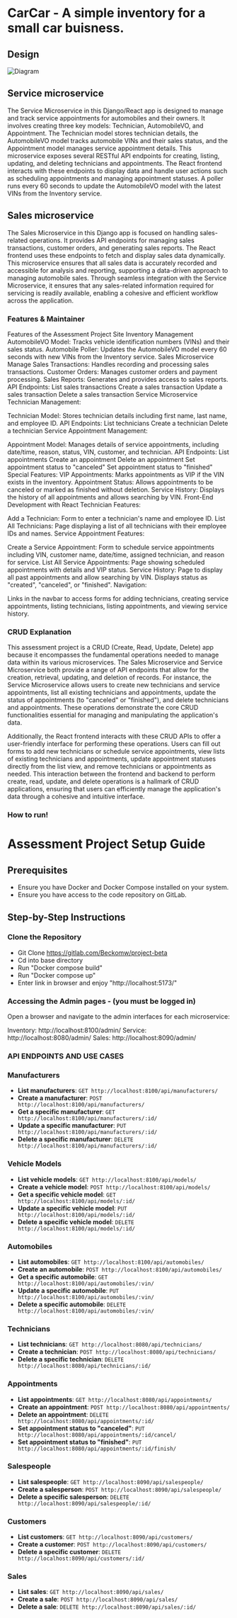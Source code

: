# CarCar - A simple inventory for a small car buisness. 



## Design

![Diagram](img/Diagram.JPG "Diagram")




## Service microservice

The Service Microservice in this Django/React app is designed to manage and track service appointments for automobiles and their owners. It involves creating three key models: Technician, AutomobileVO, and Appointment. The Technician model stores technician details, the AutomobileVO model tracks automobile VINs and their sales status, and the Appointment model manages service appointment details. This microservice exposes several RESTful API endpoints for creating, listing, updating, and deleting technicians and appointments. The React frontend interacts with these endpoints to display data and handle user actions such as scheduling appointments and managing appointment statuses. A poller runs every 60 seconds to update the AutomobileVO model with the latest VINs from the Inventory service.

## Sales microservice

The Sales Microservice in this Django app is focused on handling sales-related operations. It provides API endpoints for managing sales transactions, customer orders, and generating sales reports. The React frontend uses these endpoints to fetch and display sales data dynamically. This microservice ensures that all sales data is accurately recorded and accessible for analysis and reporting, supporting a data-driven approach to managing automobile sales. Through seamless integration with the Service Microservice, it ensures that any sales-related information required for servicing is readily available, enabling a cohesive and efficient workflow across the application.


### Features & Maintainer

Features of the Assessment Project Site
Inventory Management
AutomobileVO Model: Tracks vehicle identification numbers (VINs) and their sales status.
Automobile Poller: Updates the AutomobileVO model every 60 seconds with new VINs from the Inventory service.
Sales Microservice
Manage Sales Transactions: Handles recording and processing sales transactions.
Customer Orders: Manages customer orders and payment processing.
Sales Reports: Generates and provides access to sales reports.
API Endpoints:
List sales transactions
Create a sales transaction
Update a sales transaction
Delete a sales transaction
Service Microservice
Technician Management:

Technician Model: Stores technician details including first name, last name, and employee ID.
API Endpoints:
List technicians
Create a technician
Delete a technician
Service Appointment Management:

Appointment Model: Manages details of service appointments, including date/time, reason, status, VIN, customer, and technician.
API Endpoints:
List appointments
Create an appointment
Delete an appointment
Set appointment status to "canceled"
Set appointment status to "finished"
Special Features:
VIP Appointments: Marks appointments as VIP if the VIN exists in the inventory.
Appointment Status: Allows appointments to be canceled or marked as finished without deletion.
Service History: Displays the history of all appointments and allows searching by VIN.
Front-End Development with React
Technician Features:

Add a Technician: Form to enter a technician's name and employee ID.
List All Technicians: Page displaying a list of all technicians with their employee IDs and names.
Service Appointment Features:

Create a Service Appointment: Form to schedule service appointments including VIN, customer name, date/time, assigned technician, and reason for service.
List All Service Appointments: Page showing scheduled appointments with details and VIP status.
Service History: Page to display all past appointments and allow searching by VIN. Displays status as "created", "canceled", or "finished".
Navigation:

Links in the navbar to access forms for adding technicians, creating service appointments, listing technicians, listing appointments, and viewing service history.



### CRUD Explanation

This assessment project is a CRUD (Create, Read, Update, Delete) app because it encompasses the fundamental operations needed to manage data within its various microservices. The Sales Microservice and Service Microservice both provide a range of API endpoints that allow for the creation, retrieval, updating, and deletion of records. For instance, the Service Microservice allows users to create new technicians and service appointments, list all existing technicians and appointments, update the status of appointments (to "canceled" or "finished"), and delete technicians and appointments. These operations demonstrate the core CRUD functionalities essential for managing and manipulating the application's data.

Additionally, the React frontend interacts with these CRUD APIs to offer a user-friendly interface for performing these operations. Users can fill out forms to add new technicians or schedule service appointments, view lists of existing technicians and appointments, update appointment statuses directly from the list view, and remove technicians or appointments as needed. This interaction between the frontend and backend to perform create, read, update, and delete operations is a hallmark of CRUD applications, ensuring that users can efficiently manage the application's data through a cohesive and intuitive interface.


### How to run!

# Assessment Project Setup Guide

## Prerequisites
- Ensure you have Docker and Docker Compose installed on your system.
- Ensure you have access to the code repository on GitLab.

## Step-by-Step Instructions

###  Clone the Repository
- Git Clone https://gitlab.com/Beckomw/project-beta
- Cd into base directory
- Run "Docker compose build"
- Run "Docker compose up"
- Enter link in browser and enjoy "http://localhost:5173/"

### Accessing the Admin pages - (you must be logged in)
Open a browser and navigate to the admin interfaces for each microservice:

Inventory: http://localhost:8100/admin/
Service: http://localhost:8080/admin/
Sales: http://localhost:8090/admin/


### API ENDPOINTS AND USE CASES 

### Manufacturers
- **List manufacturers**: `GET http://localhost:8100/api/manufacturers/`
- **Create a manufacturer**: `POST http://localhost:8100/api/manufacturers/`
- **Get a specific manufacturer**: `GET http://localhost:8100/api/manufacturers/:id/`
- **Update a specific manufacturer**: `PUT http://localhost:8100/api/manufacturers/:id/`
- **Delete a specific manufacturer**: `DELETE http://localhost:8100/api/manufacturers/:id/`

### Vehicle Models
- **List vehicle models**: `GET http://localhost:8100/api/models/`
- **Create a vehicle model**: `POST http://localhost:8100/api/models/`
- **Get a specific vehicle model**: `GET http://localhost:8100/api/models/:id/`
- **Update a specific vehicle model**: `PUT http://localhost:8100/api/models/:id/`
- **Delete a specific vehicle model**: `DELETE http://localhost:8100/api/models/:id/`

### Automobiles
- **List automobiles**: `GET http://localhost:8100/api/automobiles/`
- **Create an automobile**: `POST http://localhost:8100/api/automobiles/`
- **Get a specific automobile**: `GET http://localhost:8100/api/automobiles/:vin/`
- **Update a specific automobile**: `PUT http://localhost:8100/api/automobiles/:vin/`
- **Delete a specific automobile**: `DELETE http://localhost:8100/api/automobiles/:vin/`

### Technicians
- **List technicians**: `GET http://localhost:8080/api/technicians/`
- **Create a technician**: `POST http://localhost:8080/api/technicians/`
- **Delete a specific technician**: `DELETE http://localhost:8080/api/technicians/:id/`

### Appointments
- **List appointments**: `GET http://localhost:8080/api/appointments/`
- **Create an appointment**: `POST http://localhost:8080/api/appointments/`
- **Delete an appointment**: `DELETE http://localhost:8080/api/appointments/:id/`
- **Set appointment status to "canceled"**: `PUT http://localhost:8080/api/appointments/:id/cancel/`
- **Set appointment status to "finished"**: `PUT http://localhost:8080/api/appointments/:id/finish/`

### Salespeople
- **List salespeople**: `GET http://localhost:8090/api/salespeople/`
- **Create a salesperson**: `POST http://localhost:8090/api/salespeople/`
- **Delete a specific salesperson**: `DELETE http://localhost:8090/api/salespeople/:id/`

### Customers
- **List customers**: `GET http://localhost:8090/api/customers/`
- **Create a customer**: `POST http://localhost:8090/api/customers/`
- **Delete a specific customer**: `DELETE http://localhost:8090/api/customers/:id/`

### Sales
- **List sales**: `GET http://localhost:8090/api/sales/`
- **Create a sale**: `POST http://localhost:8090/api/sales/`
- **Delete a sale**: `DELETE http://localhost:8090/api/sales/:id/`
